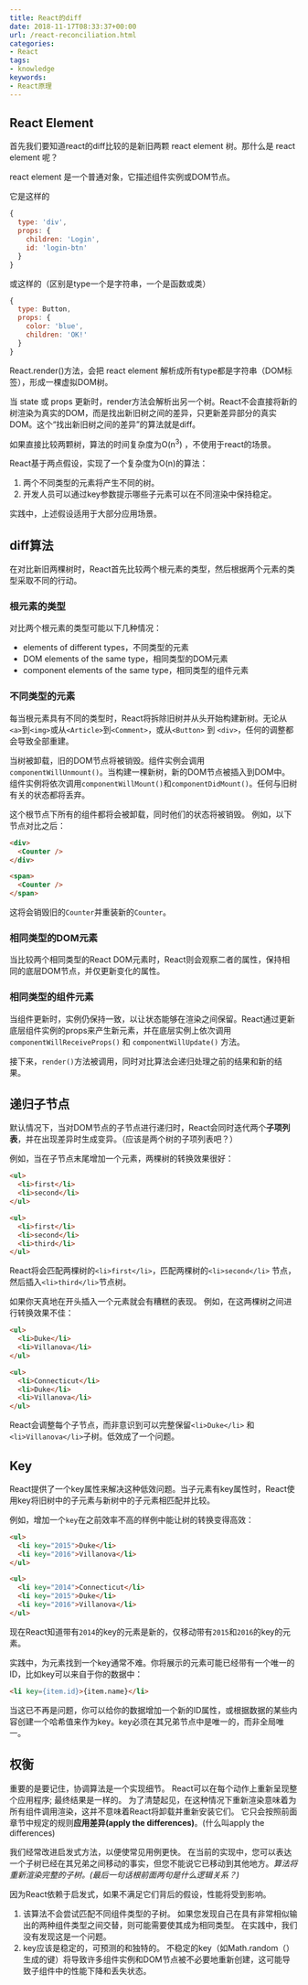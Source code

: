 ```yaml
---
title: React的diff
date: 2018-11-17T08:33:37+00:00
url: /react-reconciliation.html
categories:
- React
tags:
- knowledge
keywords:
- React原理
---
```


## React Element

首先我们要知道react的diff比较的是新旧两颗 react element 树。那什么是 react element 呢？

react element 是一个普通对象，它描述组件实例或DOM节点。

它是这样的
```js
{
  type: 'div',
  props: {
    children: 'Login',
    id: 'login-btn'
  }
}
```
或这样的（区别是type一个是字符串，一个是函数或类）
```js
{
  type: Button,
  props: {
    color: 'blue',
    children: 'OK!'
  }
}
```

React.render()方法，会把 react element 解析成所有type都是字符串（DOM标签），形成一棵虚拟DOM树。

当 state 或 props 更新时，render方法会解析出另一个树。React不会直接将新的树渲染为真实的DOM，而是找出新旧树之间的差异，只更新差异部分的真实DOM。这个“找出新旧树之间的差异”的算法就是diff。

如果直接比较两颗树，算法的时间复杂度为O(n<sup>3</sup>) ，不使用于react的场景。

React基于两点假设，实现了一个复杂度为O(n)的算法：

1. 两个不同类型的元素将产生不同的树。
2. 开发人员可以通过key参数提示哪些子元素可以在不同渲染中保持稳定。

实践中，上述假设适用于大部分应用场景。

## diff算法

在对比新旧两棵树时，React首先比较两个根元素的类型，然后根据两个元素的类型采取不同的行动。

### 根元素的类型

对比两个根元素的类型可能以下几种情况：

* elements of different types，不同类型的元素
* DOM elements of the same type，相同类型的DOM元素
* component elements of the same type，相同类型的组件元素

### 不同类型的元素

每当根元素具有不同的类型时，React将拆除旧树并从头开始构建新树。无论从`<a>`到`<img>`或从`<Article>`到`<Comment>`，或从`<Button>` 到 `<div>`，任何的调整都会导致全部重建。

当树被卸载，旧的DOM节点将被销毁。组件实例会调用`componentWillUnmount()`。当构建一棵新树，新的DOM节点被插入到DOM中。组件实例将依次调用`componentWillMount()`和`componentDidMount()`。任何与旧树有关的状态都将丢弃。

这个根节点下所有的组件都将会被卸载，同时他们的状态将被销毁。 例如，以下节点对比之后：

```html
<div>
  <Counter />
</div>

<span>
  <Counter />
</span>
```

这将会销毁旧的`Counter`并重装新的`Counter`。

### 相同类型的DOM元素

当比较两个相同类型的React DOM元素时，React则会观察二者的属性，保持相同的底层DOM节点，并仅更新变化的属性。

### 相同类型的组件元素

当组件更新时，实例仍保持一致，以让状态能够在渲染之间保留。React通过更新底层组件实例的props来产生新元素，并在底层实例上依次调用`componentWillReceiveProps()` 和 `componentWillUpdate()` 方法。

接下来，`render()`方法被调用，同时对比算法会递归处理之前的结果和新的结果。

## 递归子节点

默认情况下，当对DOM节点的子节点进行递归时，React会同时迭代两个**子项列表**，并在出现差异时生成变异。（应该是两个树的子项列表吧？）

例如，当在子节点末尾增加一个元素，两棵树的转换效果很好：

```html
<ul>
  <li>first</li>
  <li>second</li>
</ul>

<ul>
  <li>first</li>
  <li>second</li>
  <li>third</li>
</ul>
```

React将会匹配两棵树的`<li>first</li>`，匹配两棵树的`<li>second</li>` 节点，然后插入`<li>third</li>`节点树。

如果你天真地在开头插入一个元素就会有糟糕的表现。 例如，在这两棵树之间进行转换效果不佳：

```html
<ul>
  <li>Duke</li>
  <li>Villanova</li>
</ul>

<ul>
  <li>Connecticut</li>
  <li>Duke</li>
  <li>Villanova</li>
</ul>
```

React会调整每个子节点，而非意识到可以完整保留`<li>Duke</li>` 和 `<li>Villanova</li>`子树。低效成了一个问题。

## Key

React提供了一个key属性来解决这种低效问题。当子元素有key属性时，React使用key将旧树中的子元素与新树中的子元素相匹配并比较。

例如，增加一个`key`在之前效率不高的样例中能让树的转换变得高效：

```html
<ul>
  <li key="2015">Duke</li>
  <li key="2016">Villanova</li>
</ul>

<ul>
  <li key="2014">Connecticut</li>
  <li key="2015">Duke</li>
  <li key="2016">Villanova</li>
</ul>
```

现在React知道带有`2014`的key的元素是新的，仅移动带有`2015`和`2016`的key的元素。

实践中，为元素找到一个key通常不难。你将展示的元素可能已经带有一个唯一的ID，比如key可以来自于你的数据中：

```html
<li key={item.id}>{item.name}</li>
```

当这已不再是问题，你可以给你的数据增加一个新的ID属性，或根据数据的某些内容创建一个哈希值来作为key。key必须在其兄弟节点中是唯一的，而非全局唯一。

## 权衡

重要的是要记住，协调算法是一个实现细节。 React可以在每个动作上重新呈现整个应用程序; 最终结果是一样的。 为了清楚起见，在这种情况下重新渲染意味着为所有组件调用渲染，这并不意味着React将卸载并重新安装它们。 它只会按照前面章节中规定的规则**应用差异(apply the differences)**。(什么叫apply the differences)

我们经常改进启发式方法，以便使常见用例更快。 在当前的实现中，您可以表达一个子树已经在其兄弟之间移动的事实，但您不能说它已移动到其他地方。_算法将重新渲染完整的子树。(最后一句话根前面两句是什么逻辑关系？)_

因为React依赖于启发式，如果不满足它们背后的假设，性能将受到影响。

  1. 该算法不会尝试匹配不同组件类型的子树。 如果您发现自己在具有非常相似输出的两种组件类型之间交替，则可能需要使其成为相同类型。 在实践中，我们没有发现这是一个问题。
  2. key应该是稳定的，可预测的和独特的。 不稳定的key（如Math.random（）生成的键）将导致许多组件实例和DOM节点被不必要地重新创建，这可能导致子组件中的性能下降和丢失状态。

&nbsp;

 [1]: http://grfia.dlsi.ua.es/ml/algorithms/references/editsurvey_bille.pdf